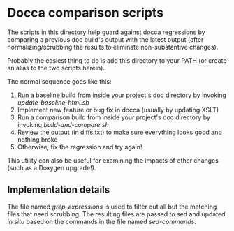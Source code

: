 # Docca comparison scripts

The scripts in this directory help guard against docca regressions by
comparing a previous doc build's output with the latest output
(after normalizing/scrubbing the results to eliminate non-substantive
changes).

Probably the easiest thing to do is add this directory to your PATH
(or create an alias to the two scripts herein).

The normal sequence goes like this:

1. Run a baseline build from inside your project's doc directory by invoking
   *update-baseline-html.sh*
2. Implement new feature or bug fix in docca (usually by updating XSLT)
3. Run a comparison build from inside your project's doc directory by invoking
   *build-and-compare.sh*
4. Review the output (in diffs.txt) to make sure everything looks good and nothing broke
5. Otherwise, fix the regression and try again!

This utility can also be useful for examining the impacts of other changes
(such as a Doxygen upgrade!).

## Implementation details

The file named *grep-expressions* is used to filter out all but the matching files
that need scrubbing. The resulting files are passed to sed and updated *in situ* based
on the commands in the file named *sed-commands*.
